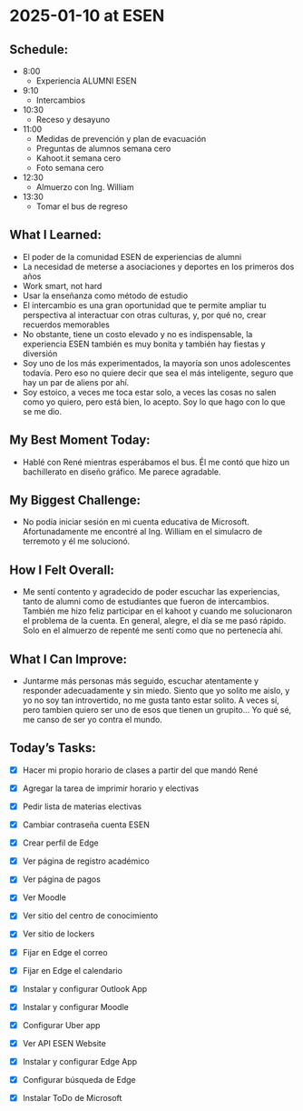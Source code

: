 # 2025-01-10 at ESEN

## Schedule:
- 8:00
	- Experiencia ALUMNI ESEN
- 9:10
	- Intercambios
- 10:30
	- Receso y desayuno
- 11:00
	- Medidas de prevención y plan de evacuación
	- Preguntas de alumnos semana cero
	- Kahoot.it semana cero
	- Foto semana cero
- 12:30
	- Almuerzo con Ing. William
- 13:30
	- Tomar el bus de regreso

## What I Learned:
- El poder de la comunidad ESEN de experiencias de alumni
- La necesidad de meterse a asociaciones y deportes en los primeros dos años
- Work smart, not  hard
- Usar la enseñanza como método de estudio
- El intercambio es una gran oportunidad que te permite ampliar tu perspectiva al interactuar con otras culturas, y, por qué no, crear recuerdos memorables
- No obstante, tiene un costo elevado y no es indispensable, la experiencia ESEN también es muy bonita y también hay fiestas y diversión
- Soy uno de los más experimentados, la mayoría son unos adolescentes todavía. Pero eso no quiere decir que sea el más inteligente, seguro que hay un par de aliens por ahí. 
- Soy estoico, a veces me toca estar solo, a veces las cosas no salen como yo quiero, pero está bien, lo acepto. Soy lo que hago con lo que se me dio.

## My Best Moment Today:
- Hablé con René mientras esperábamos el bus. Él me contó que hizo un bachillerato en diseño gráfico. Me parece agradable.

## My Biggest Challenge:
- No podía iniciar sesión en mi cuenta educativa de Microsoft. Afortunadamente me encontré al Ing. William en el simulacro de terremoto y él me solucionó.

## How I Felt Overall:
- Me sentí contento y agradecido de poder escuchar las experiencias, tanto de alumni como de estudiantes que fueron de intercambios. También me hizo feliz participar en el kahoot y cuando me solucionaron el problema de la cuenta. En general, alegre, el día se me pasó rápido. Solo en el almuerzo de repenté me sentí como que no pertenecía ahí.

## What I Can Improve:
- Juntarme más personas más seguido, escuchar atentamente y responder adecuadamente y sin miedo. Siento que yo solito me aislo, y yo no soy tan introvertido, no me gusta tanto estar solito. A veces sí, pero tambien quiero ser uno de esos que tienen un grupito... Yo qué sé, me canso de ser yo contra el mundo.

## Today’s Tasks:
- [x] Hacer mi propio horario de clases a partir del que mandó René
- [x] Agregar la tarea de imprimir horario y electivas
- [x] Pedir lista de materias electivas
- [x] Cambiar contraseña cuenta ESEN
- [x] Crear perfil de Edge
- [x] Ver página de registro académico
- [x] Ver página de pagos
- [x] Ver Moodle
- [x] Ver sitio del centro de conocimiento
- [x] Ver sitio de lockers 
- [x] Fijar en Edge el correo 
- [x] Fijar en Edge el calendario
- [x] Instalar y configurar Outlook App
- [x] Instalar y configurar Moodle
- [x] Configurar Uber app
- [x] Ver API ESEN Website
- [x] Instalar y configurar Edge App
- [x] Configurar búsqueda de Edge
- [x] Instalar ToDo de Microsoft

